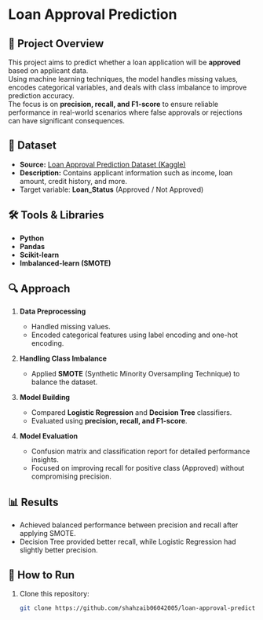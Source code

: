 # Loan Approval Prediction

## 📌 Project Overview
This project aims to predict whether a loan application will be **approved** based on applicant data.  
Using machine learning techniques, the model handles missing values, encodes categorical variables, and deals with class imbalance to improve prediction accuracy.  
The focus is on **precision, recall, and F1-score** to ensure reliable performance in real-world scenarios where false approvals or rejections can have significant consequences.

## 📂 Dataset
- **Source:** [Loan Approval Prediction Dataset (Kaggle)](https://www.kaggle.com/)
- **Description:** Contains applicant information such as income, loan amount, credit history, and more.
- Target variable: **Loan_Status** (Approved / Not Approved)

## 🛠 Tools & Libraries
- **Python**
- **Pandas**
- **Scikit-learn**
- **Imbalanced-learn (SMOTE)**

## 🔍 Approach
1. **Data Preprocessing**
   - Handled missing values.
   - Encoded categorical features using label encoding and one-hot encoding.
   
2. **Handling Class Imbalance**
   - Applied **SMOTE** (Synthetic Minority Oversampling Technique) to balance the dataset.
   
3. **Model Building**
   - Compared **Logistic Regression** and **Decision Tree** classifiers.
   - Evaluated using **precision, recall, and F1-score**.

4. **Model Evaluation**
   - Confusion matrix and classification report for detailed performance insights.
   - Focused on improving recall for positive class (Approved) without compromising precision.

## 📊 Results
- Achieved balanced performance between precision and recall after applying SMOTE.
- Decision Tree provided better recall, while Logistic Regression had slightly better precision.

## 🚀 How to Run
1. Clone this repository:
   ```bash
   git clone https://github.com/shahzaib06042005/loan-approval-prediction.git
